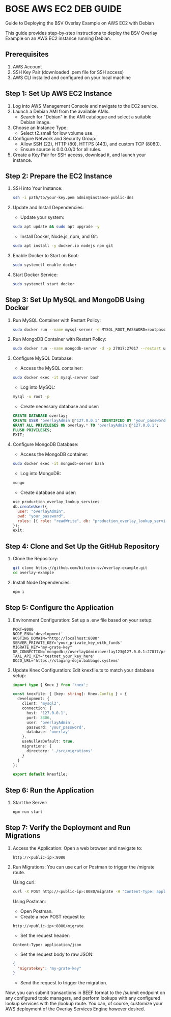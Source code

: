 # BOSE AWS EC2 DEB GUIDE

Guide to Deploying the BSV Overlay Example on AWS EC2 with Debian

This guide provides step-by-step instructions to deploy the BSV Overlay Example on an AWS EC2 instance running Debian.

## Prerequisites

1. AWS Account
2. SSH Key Pair (downloaded .pem file for SSH access)
3. AWS CLI installed and configured on your local machine

## Step 1: Set Up AWS EC2 Instance

1. Log into AWS Management Console and navigate to the EC2 service.
2. Launch a Debian AMI from the available AMIs.
    - Search for "Debian" in the AMI catalogue and select a suitable Debian image.
3. Choose an Instance Type:
    - Select t2.small for low volume use.
4. Configure Network and Security Group:
    - Allow SSH (22), HTTP (80), HTTPS (443), and custom TCP (8080).
    - Ensure source is 0.0.0.0/0 for all rules.
5. Create a Key Pair for SSH access, download it, and launch your instance.

## Step 2: Prepare the EC2 Instance

1. SSH into Your Instance:

    ```sh
    ssh -i path/to/your-key.pem admin@instance-public-dns
    ```

2. Update and Install Dependencies:
    - Update your system:

    ```sh
    sudo apt update && sudo apt upgrade -y
    ```

    - Install Docker, Node.js, npm, and Git:

    ```sh
    sudo apt install -y docker.io nodejs npm git
    ```

3. Enable Docker to Start on Boot:

    ```sh
    sudo systemctl enable docker
    ```

4. Start Docker Service:

    ```sh
    sudo systemctl start docker
    ```

## Step 3: Set Up MySQL and MongoDB Using Docker

1. Run MySQL Container with Restart Policy:

    ```sh
    sudo docker run --name mysql-server -e MYSQL_ROOT_PASSWORD=rootpassword -e MYSQL_DATABASE=overlay -e MYSQL_USER=overlayAdmin -e MYSQL_PASSWORD=your_password -p 3306:3306 -d --restart unless-stopped mysql:8.0
    ```

2. Run MongoDB Container with Restart Policy:

    ```sh
    sudo docker run --name mongodb-server -d -p 27017:27017 --restart unless-stopped mongo:4.4
    ```

3. Configure MySQL Database:
    - Access the MySQL container:

    ```sh
    sudo docker exec -it mysql-server bash
    ```

    - Log into MySQL:

    ```sh
    mysql -u root -p
    ```

    - Create necessary database and user:

    ```sql
    CREATE DATABASE overlay;
    CREATE USER 'overlayAdmin'@'127.0.0.1' IDENTIFIED BY 'your_password';
    GRANT ALL PRIVILEGES ON overlay.* TO 'overlayAdmin'@'127.0.0.1';
    FLUSH PRIVILEGES;
    EXIT;
    ```

4. Configure MongoDB Database:
    - Access the MongoDB container:

    ```sh
    sudo docker exec -it mongodb-server bash
    ```

    - Log into MongoDB:

    ```sh
    mongo
    ```

    - Create database and user:

    ```js
    use production_overlay_lookup_services
    db.createUser({
      user: "overlayAdmin",
      pwd: "your_password",
      roles: [{ role: "readWrite", db: "production_overlay_lookup_services" }]
    });
    exit;
    ```

## Step 4: Clone and Set Up the GitHub Repository

1. Clone the Repository:

    ```sh
    git clone https://github.com/bitcoin-sv/overlay-example.git
    cd overlay-example
    ```

2. Install Node Dependencies:

    ```sh
    npm i
    ```

## Step 5: Configure the Application

1. Environment Configuration: Set up a .env file based on your setup:

    ```env
    PORT=8080
    NODE_ENV='development'
    HOSTING_DOMAIN="http://localhost:8080"
    SERVER_PRIVATE_KEY='your_private_key_with_funds'
    MIGRATE_KEY="my-grate-key"
    DB_CONNECTION='mongodb://overlayAdmin:overlay123@127.0.0.1:27017/production_overlay_lookup_services'
    TAAL_API_KEY='testnet_your_key_here'
    DOJO_URL='https://staging-dojo.babbage.systems'
    ```

2. Update Knex Configuration: Edit knexfile.ts to match your database setup:

    ```ts
    import type { Knex } from 'knex';

    const knexfile: { [key: string]: Knex.Config } = {
      development: {
        client: 'mysql2',
        connection: {
          host: '127.0.0.1',
          port: 3306,
          user: 'overlayAdmin',
          password: 'your_password',
          database: 'overlay'
        },
        useNullAsDefault: true,
        migrations: {
          directory: './src/migrations'
        }
      }
    };

    export default knexfile;
    ```

## Step 6: Run the Application

1. Start the Server:

    ```sh
    npm run start
    ```

## Step 7: Verify the Deployment and Run Migrations

1. Access the Application: Open a web browser and navigate to:

    ```
    http://<public-ip>:8080
    ```

2. Run Migrations: You can use curl or Postman to trigger the /migrate route.

    Using curl:

    ```sh
    curl -X POST http://<public-ip>:8080/migrate -H "Content-Type: application/json" -d '{"migratekey": "my-grate-key"}'
    ```

    Using Postman:
    - Open Postman.
    - Create a new POST request to:

    ```
    http://<public-ip>:8080/migrate
    ```

    - Set the request header:

    ```
    Content-Type: application/json
    ```

    - Set the request body to raw JSON:

    ```json
    {
      "migratekey": "my-grate-key"
    }
    ```

    - Send the request to trigger the migration.

Now, you can submit transactions in BEEF format to the /submit endpoint on any configured topic managers, and perform lookups with any configured lookup services with the /lookup route. You can, of course, customize your AWS deployment of the Overlay Services Engine however desired.
